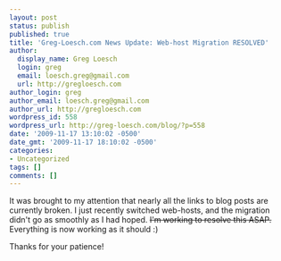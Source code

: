 ```yaml
---
layout: post
status: publish
published: true
title: 'Greg-Loesch.com News Update: Web-host Migration RESOLVED'
author:
  display_name: Greg Loesch
  login: greg
  email: loesch.greg@gmail.com
  url: http://gregloesch.com
author_login: greg
author_email: loesch.greg@gmail.com
author_url: http://gregloesch.com
wordpress_id: 558
wordpress_url: http://greg-loesch.com/blog/?p=558
date: '2009-11-17 13:10:02 -0500'
date_gmt: '2009-11-17 18:10:02 -0500'
categories:
- Uncategorized
tags: []
comments: []
---
```

<p>It was brought to my attention that nearly all the links to blog posts are currently broken. I just recently switched web-hosts, and the migration didn't go as smoothly as I had hoped. <span style="text-decoration: line-through;">I'm working to resolve this ASAP.</span> Everything is now working as it should :)</p>
<p>Thanks for your patience!</p>
